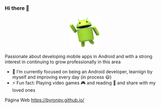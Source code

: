 ### Hi there 👋



<p align= center>
<img src="https://github.com/Byronpv/PlatziConf/blob/master/imagenes/android.png" width=100 height= 100> 
</p>

Passionate about developing mobile apps in Android and with a strong interest in continuing to grow professionally in this area

- 🌱 I’m currently focused on being an Android developer, learnign by myself and improving every day (in process :smiley:) 
- ⚡ Fun fact:  Playing video games :video_game: and reading :notebook: and share with my loved ones

 
Página Web https://byronpv.github.io/
